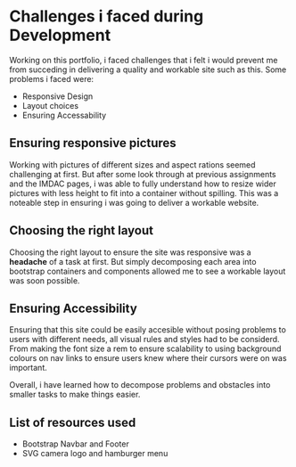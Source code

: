 # Challenges i faced during Development
Working on this portfolio, i faced challenges that i felt i would prevent me from succeding in delivering a quality and workable site such as this.
Some problems i faced were:

- Responsive Design
- Layout choices
- Ensuring Accessability

## Ensuring responsive pictures
Working with pictures of different sizes and aspect rations seemed challenging at first. But after some look through at previous assignments and the IMDAC pages,
i was able to fully understand how to resize wider pictures with less height to fit into a container without spilling. This was a noteable step in ensuring i was going to deliver a workable website.

## Choosing the right layout
Choosing the right layout to ensure the site was responsive was a **headache** of a task at first. But simply decomposing each area into bootstrap containers and components allowed me 
to see a workable layout was soon possible.

## Ensuring Accessibility 
Ensuring that this site could be easily accesible without posing problems to users with different needs, all visual rules and styles had to be considerd.
From making the font size a rem to ensure scalability to using background colours on nav links to ensure users knew where their cursors were on was important.

Overall, i have learned how to decompose problems and obstacles into smaller tasks to make things easier.

## List of resources used
- Bootstrap Navbar and Footer
- SVG camera logo and hamburger menu

